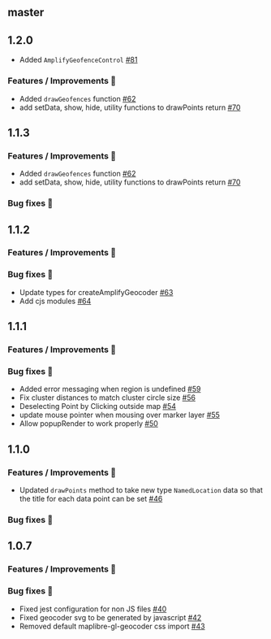 ## master

## 1.2.0

- Added `AmplifyGeofenceControl` [#81](https://github.com/aws-amplify/maplibre-gl-js-amplify/pull/81)

### Features / Improvements 🚀

- Added `drawGeofences` function [#62](https://github.com/aws-amplify/maplibre-gl-js-amplify/pull/62)
- add setData, show, hide, utility functions to drawPoints return [#70](https://github.com/aws-amplify/maplibre-gl-js-amplify/pull/70)

## 1.1.3

### Features / Improvements 🚀

- Added `drawGeofences` function [#62](https://github.com/aws-amplify/maplibre-gl-js-amplify/pull/62)
- add setData, show, hide, utility functions to drawPoints return [#70](https://github.com/aws-amplify/maplibre-gl-js-amplify/pull/70)

### Bug fixes 🐛

## 1.1.2

### Features / Improvements 🚀

### Bug fixes 🐛

- Update types for createAmplifyGeocoder [#63](https://github.com/aws-amplify/maplibre-gl-js-amplify/pull/63)
- Add cjs modules [#64](https://github.com/aws-amplify/maplibre-gl-js-amplify/pull/64)

## 1.1.1

### Features / Improvements 🚀

### Bug fixes 🐛

- Added error messaging when region is undefined [#59](https://github.com/aws-amplify/maplibre-gl-js-amplify/pull/59)
- Fix cluster distances to match cluster circle size [#56](https://github.com/aws-amplify/maplibre-gl-js-amplify/pull/56)
- Deselecting Point by Clicking outside map [#54](https://github.com/aws-amplify/maplibre-gl-js-amplify/pull/54)
- update mouse pointer when mousing over marker layer [#55](https://github.com/aws-amplify/maplibre-gl-js-amplify/pull/55)
- Allow popupRender to work properly [#50](https://github.com/aws-amplify/maplibre-gl-js-amplify/pull/50)

## 1.1.0

### Features / Improvements 🚀

- Updated `drawPoints` method to take new type `NamedLocation` data so that the title for each data point can be set [#46](https://github.com/aws-amplify/maplibre-gl-js-amplify/pull/46)

### Bug fixes 🐛

## 1.0.7

### Features / Improvements 🚀

### Bug fixes 🐛

- Fixed jest configuration for non JS files [#40](https://github.com/aws-amplify/maplibre-gl-js-amplify/pull/40)
- Fixed geocoder svg to be generated by javascript [#42](https://github.com/aws-amplify/maplibre-gl-js-amplify/pull/42)
- Removed default maplibre-gl-geocoder css import [#43](https://github.com/aws-amplify/maplibre-gl-js-amplify/pull/43)

